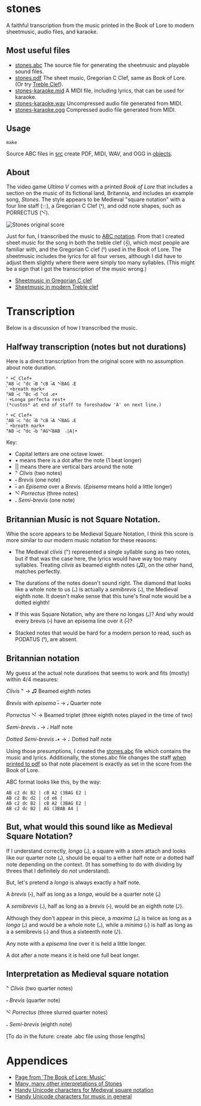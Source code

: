 # stones

A faithful transcription from the music printed in the Book of Lore to
modern sheetmusic, audio files, and karaoke.

## Most useful files

* [stones.abc](/src/stones.abc) 
  The source file for generating the sheetmusic and playable sound files.
* [stones.pdf](../../raw/master/objects/stones.pdf) 
  The sheet music, Gregorian C Clef, same as Book of Lore.
  (Or try [Treble Clef](../../raw/master/objects/stones-karaoke.pdf)).
* [stones-karaoke.mid](../../raw/master/objects/stones-karaoke.mid)
  A MIDI file, including lyrics, that can be used for karaoke. 
* [stones-karaoke.wav](../../raw/master/objects/stones-karaoke.wav)
  Uncompressed audio file generated from MIDI.
* [stones-karaoke.ogg](../../raw/master/objects/stones-karaoke.ogg)
  Compressed audio file generated from MIDI.

## Usage
    make
Source ABC files in [src](/src) create PDF, MIDI, WAV, and OGG in [objects](/objects). 

## About

The video game *Ultima V* comes with a printed *Book of Lore* that
includes a section on the music of its fictional land, Britannia, and
includes an example song, *Stones*. The style appears to be Medieval
"square notation" with a four line staff (𝄙), a Gregorian C Clef (𝇐),
and odd note shapes, such as PORRECTUS (𝇙).

![Stones original score](../../raw/master/README.md.d/score.png "The original score of Stones")

Just for fun, I transcribed the music to 
[ABC notation](http://abcnotation.com/ "Oft used for traditional and folk music"). 
From that I
created sheet music for the song in both the treble clef (𝄞), which
most people are familiar with, and the Gregorian C clef (𝇐) used in
the Book of Lore. The sheetmusic includes the lyrics for all four
verses, although I did have to adjust them slightly where there were
simply too many syllables. (This might be a sign that I got the
transcription of the music wrong.)

* [Sheetmusic in Gregorian C clef](../../raw/master/objects/stones.pdf)
* [Sheetmusic in modern Treble clef](../../raw/master/objects/stones-karaoke.pdf)

# Transcription

Below is a discussion of how I transcribed the music.

## Halfway transcription (notes but not durations)

Here is a direct transcription from the original score with no assumption about note duration.

    𝇐 +C Clef+
    𝇕AB 𝆸̅c 𝇕dc 𝆸̅B 𝇕cB 𝆸̅A 𝇙BAG 𝆺E
    𝄒 +breath mark+
    𝇕AB 𝆸̅c 𝇕Bc 𝆸̅d 𝇕cd 𝆺e•
    𝇁 +Longa perfecta rest+
    (*custos* at end of staff to foreshadow 'A' on next line.)

    𝇐 +C Clef+
    𝇕AB 𝆸̅c 𝇕dc 𝆸̅B 𝇕cB 𝆸̅A 𝇙BAG 𝆺E
    𝄒 +breath mark+
    𝇕AB 𝆸̅c 𝇕dc 𝆸̅b 𝇕AG𝇙BAB  𝆺|A|•

Key: 

* Capital letters are one octave lower.
* • means there is a dot after the note (1 beat longer)
* || means there are vertical bars around the note
* 𝇕 *Clivis* (two notes)
* 𝆸 *Brevis* (one note)
* 𝆸̅ an *Episema* over a *Brevis*. (*Episema* means hold a little longer)
* 𝇙 *Porrectus* (three notes)
* 𝆺 *Semi-brevis* (one note)

## Britannian Music is not Square Notation.

Whie the score appears to be Medieval Square Notation, I think this score is more
similar to our modern music notation for these reasons:

* The Medieval *clivis* (𝇕) represented a single syllable sung as two
notes, but if that was the case here, the lyrics would have way too
many syllables. Treating *clivis* as beamed eighth notes (♫), on the
other hand, matches perfectly.

* The durations of the notes doesn't sound right. The diamond that
looks like a whole note to us (𝅝) is actually a *semibrevis* (𝆺), the
Medieval eighth note. It doesn't make sense that this tune's final
note would be a dotted eighth!

* If this was Square Notation, why are there no longas (𝆷)? And why would every brevis (𝆸)
have an episema line over it (𝆸̅)?

* Stacked notes that would be hard for a modern person to read, such
as PODATUS (𝇔), are absent.

## Britannian notation

My guess at the actual note durations that seems to work and fits
(mostly) within 4/4 measures:

*Clivis* 𝇕 → ♫ Beamed eighth notes

*Brevis* with *episema* 𝆸̅ → 𝅘𝅥 Quarter note

*Porrectus* 𝇙 → Beamed triplet (three eighth notes played in the time of two)

*Semi-brevis* 𝆺 → 𝅗𝅥 Half note

*Dotted Semi-brevis* 𝆺• → 𝅗𝅥𝅭 Dotted half note

Using those presumptions, I created the [stones.abc](/src/stones.abc) 
file which contains the music and lyrics. Additionally, the stones.abc file
changes the staff [when printed to pdf](../../raw/master/objects/stones.pdf) 
so that note placement is exactly as set in the score from the Book of Lore.

ABC format looks like this, by the way:

    AB c2 dc B2 | cB A2 (3BAG E2 |
    AB c2 Bc d2 | cd e6 |
    AB c2 dc B2 | cB A2 (3BAG E2 |
    AB c2 dc B2 | AG (3BAB A4 |

## But, what would this sound like as Medieval Square Notation? 

If I understand correctly, *longa* (𝆷), a square with a stem attach
and looks like our quarter note (𝅘𝅥), should be equal to a either half
note or a dotted half note depending on the context. (It has something
to do with dividing by threes that I definitely do *not* understand).

But, let's pretend a *longa* is always exactly a half note.

A *brevis* (𝆸), half as long as a *longa*, would be a quarter
note (𝅘𝅥)

A *semibrevis* (𝆺), half as long as a *brevis* (𝆸), would be an eighth
note (𝅘𝅥𝅮). 

Although they don't appear in this piece, a *maxima* (𝆶) is twice as
long as a *longa* (𝆷) and would be a whole note (𝅝), while a *minima*
(𝆺𝅥) is half as long as a a semibrevis (𝆺) and thus a sixteenth note (𝅘𝅥𝅯).

Any note with a *episema* line over it is held a little longer.

A dot after a note means it is held one full beat longer.

## Interpretation as Medieval square notation

𝇕 *Clivis* (two quarter notes)

𝆸 *Brevis* (quarter note)

𝇙 *Porrectus* (three slurred quarter notes)

𝆺 *Semi-brevis* (eighth note)

[To do in the future: create .abc file using those lengths]

# Appendices
* [Page from 'The Book of Lore: Music'](../../raw/master/README.md.d/The%20Book%20of%20Lore:%20Music.png "Copyright 1988 Lord British & Origin")
* [Many, many other interpretations of Stones](http://joxter.net/ "The Stones Archive")
* [Handy Unicode characters for Medieval square notation](../../raw/master/README.md.d/medieval.txt)
* [Handy Unicode characters for music in general](../../raw/master/README.md.d/musical.txt)
